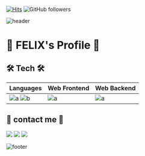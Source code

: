 [![Hits](https://hits.seeyoufarm.com/api/count/incr/badge.svg?url=https%3A%2F%2Fgithub.com%2FFelix0708&count_bg=%2379C83D&title_bg=%23555555&&icon=github.svg&icon_color=%23E7E7E7&title=hits&edge_flat=false)](https://hits.seeyoufarm.com)
![GitHub followers](https://img.shields.io/github/followers/Felix0708?style=social)

![header](https://capsule-render.vercel.app/api?type=waving&color=gradient&height=200&section=header&text=Dongchul%20LEE&fontSize=90&animation=twinkling&fontAlignY=37)

# 📘 FELIX's Profile 📘

## 🛠 Tech 🛠

|Languages|Web Frontend|Web Backend|
|---|---------|---|
|![a](https://img.shields.io/badge/JavaScript-ffb13b?style=flat-square&logo=javascript&logoColor=white) ![b](https://img.shields.io/badge/Python-3766AB?style=flat-square&logo=Python&logoColor=white)|![a](https://img.shields.io/badge/Vue.js-4FC08D?style=flat-square&logo=Vue.js&logoColor=white)|![a](https://img.shields.io/badge/Django-092E20?style=flat-square&logo=Django&logoColor=white)

## 🍎 contact me 🍎
<a href="https://felix0708.tistory.com/"><img src="https://img.shields.io/badge/Tech%20Blog-11B48A?style=flat-square&logo=Vimeo&logoColor=white&link=https://felix0708.tistory.com/"/></a>
<a href="https://www.instagram.com/ssafy_donguri/"><img src="https://img.shields.io/badge/Instagram-E4405F?style=flat-square&logo=Instagram&logoColor=white&link=https://www.instagram.com/ssafy_donguri/"/></a>
<a href="mailto:chuls0708@gmail.com"><img src="https://img.shields.io/badge/Gmail-d14836?style=flat-square&logo=Gmail&logoColor=white&link=mailto:chuls0708@gmail.com"/></a>

![footer](https://capsule-render.vercel.app/api?type=waving&color=gradient&height=200&section=footer&animation=twinkling)
